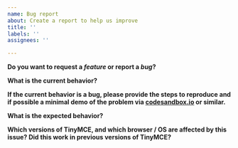 ```yaml
---
name: Bug report
about: Create a report to help us improve
title: ''
labels: ''
assignees: ''

---
```


**Do you want to request a *feature* or report a *bug*?**

**What is the current behavior?**

**If the current behavior is a bug, please provide the steps to reproduce and if possible a minimal demo of the problem via [codesandbox.io](https://codesandbox.io/s/9y95z5m40y?fontsize=14) or similar.**

**What is the expected behavior?**

**Which versions of TinyMCE, and which browser / OS are affected by this issue? Did this work in previous versions of TinyMCE?**
